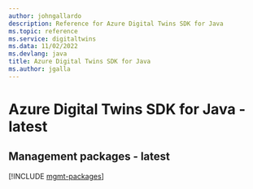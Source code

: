 ```yaml
---
author: johngallardo
description: Reference for Azure Digital Twins SDK for Java
ms.topic: reference
ms.service: digitaltwins
ms.data: 11/02/2022
ms.devlang: java
title: Azure Digital Twins SDK for Java
ms.author: jgalla
---
```

# Azure Digital Twins SDK for Java - latest

## Management packages - latest
[!INCLUDE [mgmt-packages](digital-twins-mgmt-index.md)]